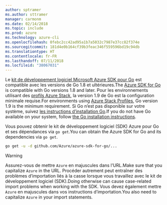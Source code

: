 ```yaml
---
author: sptramer
ms.author: sttramer
manager: carmonm
ms.date: 02/14/2018
ms.topic: include
ms.prod: azure
ms.technology: azure-cli
ms.openlocfilehash: 0febc2cc42ad95a1b7a5032c7987e37cc82f374e
ms.sourcegitcommit: 181d4e0b164cf39b3feac346f559596bd19c94db
ms.translationtype: HT
ms.contentlocale: fr-FR
ms.lasthandoff: 07/11/2018
ms.locfileid: "38067031"
---
```

<span data-ttu-id="c10cb-101">Le [kit de développement logiciel Microsoft Azure SDK pour Go](https://github.com/Azure/azure-sdk-for-go) est compatible avec les versions de Go 1.8 et ultérieures.</span><span class="sxs-lookup"><span data-stu-id="c10cb-101">The [Azure SDK for Go](https://github.com/Azure/azure-sdk-for-go) is compatible with Go versions 1.8 and later.</span></span> <span data-ttu-id="c10cb-102">Pour les environnements utilisant des [profils Azure Stack](https://docs.microsoft.com/azure/azure-stack/azure-stack-version-profiles), la version 1.9 de Go est la configuration minimale requise.</span><span class="sxs-lookup"><span data-stu-id="c10cb-102">For environments using [Azure Stack Profiles](https://docs.microsoft.com/azure/azure-stack/azure-stack-version-profiles), Go version 1.9 is the minimum requirement.</span></span>
<span data-ttu-id="c10cb-103">Si Go n’est pas disponible sur votre système, suivez [les instructions d’installation Go](https://golang.org/doc/install).</span><span class="sxs-lookup"><span data-stu-id="c10cb-103">If you do not have Go available on your system, follow [the Go installation instructions](https://golang.org/doc/install).</span></span>

<span data-ttu-id="c10cb-104">Vous pouvez obtenir le kit de développement logiciel (SDK) Azure pour Go et ses dépendances via `go get`.</span><span class="sxs-lookup"><span data-stu-id="c10cb-104">You can obtain the Azure SDK for Go and its dependencies via `go get`.</span></span>

```bash
go get -u -d github.com/Azure/azure-sdk-for-go/...
```

> [!WARNING]
> <span data-ttu-id="c10cb-105">Assurez-vous de mettre `Azure` en majuscules dans l’URL.</span><span class="sxs-lookup"><span data-stu-id="c10cb-105">Make sure that you capitalize `Azure` in the URL.</span></span> <span data-ttu-id="c10cb-106">Procéder autrement peut entraîner des problèmes d’importation liés à la casse lorsque vous travaillez avec le kit de développement logiciel (SDK).</span><span class="sxs-lookup"><span data-stu-id="c10cb-106">Doing otherwise can cause case-related import problems when working with the SDK.</span></span> <span data-ttu-id="c10cb-107">Vous devez également mettre `Azure` en majuscules dans vos instructions d’importation.</span><span class="sxs-lookup"><span data-stu-id="c10cb-107">You also need to capitalize `Azure` in your import statements.</span></span>

